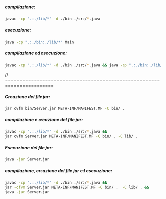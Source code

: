 ##### compilazione:

```bash
javac -cp ".:./lib/*" -d ./bin ./src/*.java
```

##### esecuzione:

```bash
java -cp ".:./bin:./lib/*" Main
```

##### compilazione ed esecuzione:

```bash
javac -cp ".:./lib/*" -d ./bin ./src/*.java && java -cp ".:./bin:./lib/*" Main
```

// =======================================================================

##### Creazione del file jar:

```bash
jar cvfm bin/Server.jar META-INF/MANIFEST.MF -C bin/ .
```

##### compilazione e creazione del file jar:

```bash
javac -cp ".:./lib/*" -d ./bin ./src/*.java &&
jar cvfm Server.jar META-INF/MANIFEST.MF -C bin/ . -C lib/ .
```

##### Esecuzione del file jar:

```bash
java -jar Server.jar
```

##### compilazione, creazione del file jar ed esecuzione:

```bash
javac -cp ".:./lib/*" -d ./bin ./src/*.java &&
jar -cfvm Server.jar META-INF/MANIFEST.MF -C bin/ .  -C lib/ . &&
java -jar Server.jar
```
